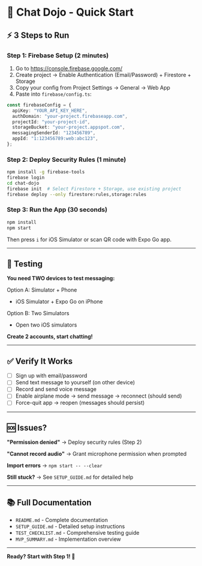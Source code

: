 # 🚀 Chat Dojo - Quick Start

## ⚡ 3 Steps to Run

### Step 1: Firebase Setup (2 minutes)

1. Go to https://console.firebase.google.com/
2. Create project → Enable Authentication (Email/Password) + Firestore + Storage
3. Copy your config from Project Settings → General → Web App
4. Paste into `firebase/config.ts`:

```typescript
const firebaseConfig = {
  apiKey: "YOUR_API_KEY_HERE",
  authDomain: "your-project.firebaseapp.com",
  projectId: "your-project-id",
  storageBucket: "your-project.appspot.com",
  messagingSenderId: "123456789",
  appId: "1:123456789:web:abc123",
};
```

### Step 2: Deploy Security Rules (1 minute)

```bash
npm install -g firebase-tools
firebase login
cd chat-dojo
firebase init  # Select Firestore + Storage, use existing project
firebase deploy --only firestore:rules,storage:rules
```

### Step 3: Run the App (30 seconds)

```bash
npm install
npm start
```

Then press `i` for iOS Simulator or scan QR code with Expo Go app.

---

## 🎯 Testing

**You need TWO devices to test messaging:**

Option A: Simulator + Phone

- iOS Simulator + Expo Go on iPhone

Option B: Two Simulators

- Open two iOS simulators

**Create 2 accounts, start chatting!**

---

## ✅ Verify It Works

- [ ] Sign up with email/password
- [ ] Send text message to yourself (on other device)
- [ ] Record and send voice message
- [ ] Enable airplane mode → send message → reconnect (should send)
- [ ] Force-quit app → reopen (messages should persist)

---

## 🆘 Issues?

**"Permission denied"** → Deploy security rules (Step 2)

**"Cannot record audio"** → Grant microphone permission when prompted

**Import errors** → `npm start -- --clear`

**Still stuck?** → See `SETUP_GUIDE.md` for detailed help

---

## 📚 Full Documentation

- `README.md` - Complete documentation
- `SETUP_GUIDE.md` - Detailed setup instructions
- `TEST_CHECKLIST.md` - Comprehensive testing guide
- `MVP_SUMMARY.md` - Implementation overview

---

**Ready? Start with Step 1! 🎉**
